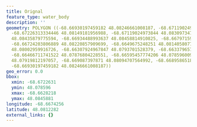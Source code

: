 ```yaml
---
title: Orignal
feature_type: water_body
description: ''
geometry: POLYGON ((-68.66930197459182 48.08246661008187, -68.67119024973844 48.08123378369537,
  -68.67226313334446 48.08149181956988, -68.67119024973844 48.08309734704065, -68.67024611216515
  48.08435879775594, -68.66934488993637 48.08458814910825, -68.66797159892137 48.08361339879973,
  -68.66724203806889 48.08220857909699, -68.6649675248251 48.08140580775553, -68.66282175761312
  48.08002959916726, -68.66307924967847 48.0793701528379, -68.66337965708838 48.07868202591706,
  -68.66466711741522 48.07876804228551, -68.66595457774206 48.07859600940479, -68.66792868357683
  48.07919812197057, -68.669087397871 48.08094707564992, -68.66895865183831 48.08169251324431,
  -68.66930197459182 48.08246661008187))
geo_error: 0.0
bbox:
  xmin: -68.6722631
  ymin: 48.078596
  xmax: -68.6628218
  ymax: 48.0845881
longitude: -68.6674256
latitude: 48.0812282
external_links: {}
---
```

